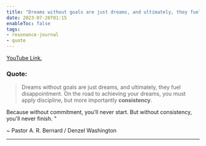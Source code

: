 ```yaml
---
title: "Dreams without goals are just dreams, and ultimately, they fuel disappointment."
date: 2023-07-26T01:15
enableToc: false
tags:
- resonance-journal
- quote
---
```


[YouTube Link.](https://www.youtube.com/shorts/LspuaSV_qII) 

### Quote: 

>Dreams without goals are just dreams, and ultimately, they fuel disappointment. On the road to achieving your dreams, you must apply discipline, but more importantly **consistency**.  
>
 Because without commitment, you'll never start.
 But without consistency, you'll never finish. " 

~ Pastor A. R. Bernard / Denzel Washington 

---

